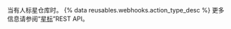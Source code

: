 当有人标星仓库时。 {% data reusables.webhooks.action_type_desc %} 更多信息请参阅“[星标](/v3/activity/starring/)”REST API。
